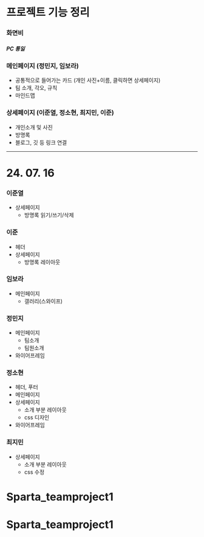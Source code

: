 # 프로젝트 기능 정리

### 화면비

##### PC 통일

### 메인페이지 (정민지, 임보라)

- 공통적으로 들어가는 카드 (개인 사진+이름, 클릭하면 상세페이지)
- 팀 소개, 각오, 규칙
- 마인드맵

### 상세페이지 (이준열, 정소현, 최지민, 이준)

- 개인소개 및 사진
- 방명록
- 블로그, 깃 등 링크 연결

---

# 24. 07. 16

### 이준열

- 상세페이지
  - 방명록 읽기/쓰기/삭제

### 이준

- 헤더
- 상세페이지
  - 방명록 레이아웃

### 임보라

- 메인페이지
  - 갤러리(스와이프)

### 정민지

- 메인페이지
  - 팀소개
  - 팀원소개
- 와이어프레임

### 정소현

- 헤더, 푸터
- 메인페이지
- 상세페이지
  - 소개 부분 레이아웃
  - css 디자인
- 와이어프레임

### 최지민

- 상세페이지
  - 소개 부분 레이아웃
  - css 수정
# Sparta_teamproject1
# Sparta_teamproject1
